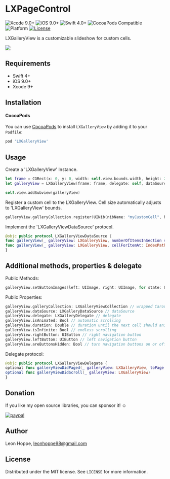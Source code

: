 # LXPageControl

![Xcode 9.0+](https://img.shields.io/badge/Xcode-9.0%2B-blue.svg)
![iOS 9.0+](https://img.shields.io/badge/iOS-9.0%2B-blue.svg)
![Swift 4.0+](https://img.shields.io/badge/Swift-4.0%2B-orange.svg)
![CocoaPods Compatible](https://img.shields.io/badge/pod-1.0.0-blue.svg)  
![Platform](https://img.shields.io/badge/platform-ios-lightgray.svg)
[![License][license-image]][license-url]

LXGalleryView is a customizable slideshow for custom cells.

![](Screenshots/LXGalleryView-Preview.gif)


## Requirements

- Swift 4+
- iOS 9.0+
- Xcode 9+

## Installation

#### CocoaPods
You can use [CocoaPods](http://cocoapods.org/) to install `LXGalleryView` by adding it to your `Podfile`:

```ruby
pod 'LXGalleryView'
```

## Usage

Create a 'LXGalleryView' Instance.
```swift
let frame = CGRect(x: 0, y: 0, width: self.view.bounds.width, height: 230)
let galleryView = LXGalleryView(frame: frame, delegate: self, dataSource: self)

self.view.addSubview(galleryView)
```

Register a custom cell to the LXGalleryView. Cell size automatically adjusts to 'LXGalleryView' bounds.
```swift
galleryView.galleryCollection.register(UINib(nibName: "myCustomCell", bundle: Bundle.main), forCellWithReuseIdentifier: "myCell")
```

Implement the 'LXGalleryViewDataSource' protocol.
```swift
@objc public protocol LXGalleryViewDataSource {
func galleryView(_ galleryView: LXGalleryView, numberOfItemsInSection section: Int) -> Int
func galleryView(_ galleryView: LXGalleryView, cellForItemAt: IndexPath) -> UICollectionViewCell
}
```

## Additional methods, properties & delegate
Public Methods:
```swift
galleryView.setButtonImages(left: UIImage, right: UIImage, for state: UIControlState) // to set custom navigation buttons
```

Public Properties:
```swift
galleryView.galleryCollection: LXGalleryViewCollection // wrapped CarouselCollection (Subclass of UICollectionView)
galleryView.dataSource: LXGalleryDataSource // dataSource
galleryView.delegate: LXGalleryDelegate // delegate
galleryView.isAnimated: Bool // automatic scrolling
galleryView.duration: Double // duration until the next cell should animate in
galleryView.isInfinite: Bool // endless scrolling
galleryView.rightButton: UIButton // right navigation button
galleryView.leftButton: UIButton // left navigation button
galleryView.areButtonsHidden: Bool // turn navigation buttons on or off
```

Delegate protocol:
```swift
@objc public protocol LXGalleryViewDelegate {
optional func galleryViewDidPaged(_ galleryView: LXGalleryView, toPage: Int)
optional func galleryViewDidScroll(_ galleryView: LXGalleryView)
}
```

## Donation

If you like my open source libraries, you can sponsor it! ☺️

[![paypal](https://www.paypalobjects.com/en_US/i/btn/btn_donateCC_LG.gif)](https://www.paypal.me/leonx98)

## Author

Leon Hoppe, leonhoppe98@gmail.com

## License

Distributed under the MIT license. See ``LICENSE`` for more information.


[license-image]: https://img.shields.io/badge/License-MIT-green.svg
[license-url]: LICENSE
